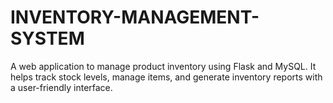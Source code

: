 # INVENTORY-MANAGEMENT-SYSTEM
A web application to manage product inventory using Flask and MySQL. It helps track stock levels, manage items, and generate inventory reports with a user-friendly interface.
